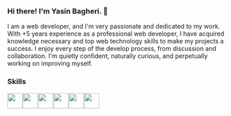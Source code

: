 ### Hi there! I'm Yasin Bagheri. 👋
I am a web developer, and I'm very passionate and dedicated to my work.
With +5 years experience as a professional web developer, I have acquired knowledge necessary and top web technology skills to make my projects a success.
I enjoy every step of the develop process, from discussion and collaboration. I'm quietly confident, naturally curious, and perpetually working on improving myself.

### Skills
<div style="display: flex">
<img src="https://s31.picofile.com/file/8470085418/react.png" width="35">
<img src="https://s31.picofile.com/file/8470085384/nextjs.png" width="35">
<img src="https://s31.picofile.com/file/8470085368/JavaScript.png" width="35">
<img src="https://s30.picofile.com/file/8470085426/sass.png" width="35">
<img src="https://s30.picofile.com/file/8470085450/Typescript.png" width="35">
<img src="https://s31.picofile.com/file/8470085434/tailwind.png" width="35">
</div>
<!--
**yasin-bagheri/yasin-bagheri** is a ✨ _special_ ✨ repository because its `README.md` (this file) appears on your GitHub profile.

Here are some ideas to get you started:

- 🔭 I’m currently working on ...
- 🌱 I’m currently learning ...
- 👯 I’m looking to collaborate on ...
- 🤔 I’m looking for help with ...
- 💬 Ask me about ...
- 📫 How to reach me: ...
- 😄 Pronouns: ...
- ⚡ Fun fact: ...
-->
